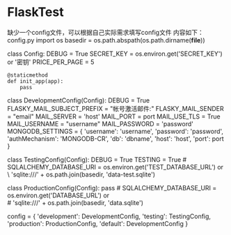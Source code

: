 # FlaskTest

缺少一个config文件，可以根据自己实际需求填写config文件
   内容如下：
config.py
import os
basedir = os.path.abspath(os.path.dirname(__file__))

class Config:
    DEBUG = True
    SECRET_KEY = os.environ.get('SECRET_KEY') or '密钥'
    PRICE_PER_PAGE = 5

    @staticmethod
    def init_app(app):
        pass

class DevelopmentConfig(Config):
    DEBUG = True
    FLASKY_MAIL_SUBJECT_PREFIX = "帐号激活邮件:"
    FLASKY_MAIL_SENDER = "email"
    MAIL_SERVER = 'host'
    MAIL_PORT = port
    MAIL_USE_TLS = True
    MAIL_USERNAME = "username"
    MAIL_PASSWORD = 'password'
    MONGODB_SETTINGS = {
        'username': 'username',
        'password': 'password',
        'authMechanism': 'MONGODB-CR',
        'db': 'dbname',
        'host': 'host',
        'port': port
    }

class TestingConfig(Config):
    DEBUG = True
    TESTING = True
    # SQLALCHEMY_DATABASE_URI = os.environ.get('TEST_DATABASE_URL') or \ 'sqlite:///' + os.path.join(basedir, 'data-test.sqlite')

class ProductionConfig(Config):
    pass
    # SQLALCHEMY_DATABASE_URI = os.environ.get('DATABASE_URL') or \
    #     'sqlite:///' + os.path.join(basedir, 'data.sqlite')

config = {
    'development': DevelopmentConfig,
    'testing': TestingConfig,
    'production': ProductionConfig,
    'default': DevelopmentConfig
}


